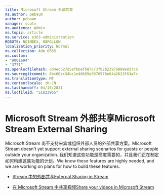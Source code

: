 ```yaml
---
title: Microsoft Stream 外部共享
ms.author: pebaum
author: pebaum
manager: scotv
ms.audience: Admin
ms.topic: article
ms.service: o365-administration
ROBOTS: NOINDEX, NOFOLLOW
localization_priority: Normal
ms.collection: Adm_O365
ms.custom:
- "9001694"
- "3771"
ms.openlocfilehash: cd4ecb27d5ef6befb87c73f02b23975089e837c6
ms.sourcegitcommit: 8bc60ec34bc1e40685e3976576e04a2623f63a7c
ms.translationtype: MT
ms.contentlocale: zh-CN
ms.lasthandoff: 04/15/2021
ms.locfileid: "51833965"
---
```

# <a name="microsoft-stream-external-sharing"></a><span data-ttu-id="e1c0b-102">Microsoft Stream 外部共享</span><span class="sxs-lookup"><span data-stu-id="e1c0b-102">Microsoft Stream External Sharing</span></span>

<span data-ttu-id="e1c0b-103">Microsoft Stream 尚不支持来宾或组织外部人员的外部共享方案。</span><span class="sxs-lookup"><span data-stu-id="e1c0b-103">Microsoft Stream doesn't yet support external sharing scenarios for guests or people outside your organization.</span></span> <span data-ttu-id="e1c0b-104">我们知道这些功能是高度需要的，并且我们正在制定如何构建这些功能的计划。</span><span class="sxs-lookup"><span data-stu-id="e1c0b-104">We know these features are highly needed, and we are working on plans for how to build these features.</span></span>

- [<span data-ttu-id="e1c0b-105">Stream 中的外部共享</span><span class="sxs-lookup"><span data-stu-id="e1c0b-105">External Sharing in Stream</span></span>](https://docs.microsoft.com/stream/portal-share-video#external-sharing)

- [<span data-ttu-id="e1c0b-106">在 Microsoft Stream 中共享视频</span><span class="sxs-lookup"><span data-stu-id="e1c0b-106">Share your videos in Microsoft Stream</span></span>](https://docs.microsoft.com/stream/portal-share-video)
